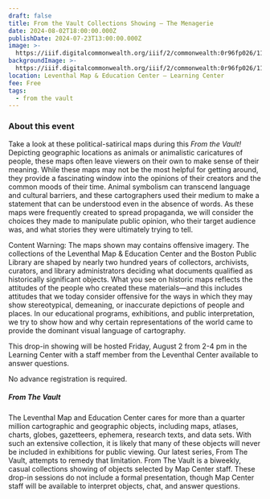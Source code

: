 ```yaml
---
draft: false
title: From the Vault Collections Showing — The Menagerie
date: 2024-08-02T18:00:00.000Z
publishDate: 2024-07-23T13:00:00.000Z
image: >-
  https://iiif.digitalcommonwealth.org/iiif/2/commonwealth:0r96fp026/119,53,6784,3745/,1200/0/default.jpg
backgroundImage: >-
  https://iiif.digitalcommonwealth.org/iiif/2/commonwealth:0r96fp026/119,53,6784,3745/,1200/0/default.jpg
location: Leventhal Map & Education Center – Learning Center
fee: Free
tags:
  - from the vault
---
```


### About this event

Take a look at these political-satirical maps during this *From the Vault!* Depicting geographic locations as animals or animalistic caricatures of people, these maps often leave viewers on their own to make sense of their meaning. While these maps may not be the most helpful for getting around, they provide a fascinating window into the opinions of their creators and the common moods of their time. Animal symbolism can transcend language and cultural barriers, and these cartographers used their medium to make a statement that can be understood even in the absence of words. As these maps were frequently created to spread propaganda, we will consider the choices they made to manipulate public opinion, who their target audience was, and what stories they were ultimately trying to tell.

Content Warning: The maps shown may contains offensive imagery. The collections of the Leventhal Map & Education Center and the Boston Public Library are shaped by nearly two hundred years of collectors, archivists, curators, and library administrators deciding what documents qualified as historically significant objects. What you see on historic maps reflects the attitudes of the people who created these materials—and this includes attitudes that we today consider offensive for the ways in which they may show stereotypical, demeaning, or inaccurate depictions of people and places. In our educational programs, exhibitions, and public interpretation, we try to show how and why certain representations of the world came to provide the dominant visual language of cartography.

This drop-in showing will be hosted Friday, August 2 from 2-4 pm in the Learning Center with a staff member from the Leventhal Center available to answer questions.

No advance registration is required.

##### ***From The Vault***

The Leventhal Map and Education Center cares for more than a quarter million cartographic and geographic objects, including maps, atlases, charts, globes, gazetteers, ephemera, research texts, and data sets. With such an extensive collection, it is likely that many of these objects will never be included in exhibitions for public viewing. Our latest series, From The Vault, attempts to remedy that limitation. From The Vault is a biweekly, casual collections showing of objects selected by Map Center staff. These drop-in sessions do not include a formal presentation, though Map Center staff will be available to interpret objects, chat, and answer questions.
